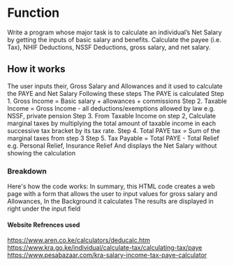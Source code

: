 # Function
Write a program whose major task is to calculate an individual’s Net Salary by getting the inputs of basic salary and benefits. Calculate the payee (i.e. Tax), NHIF Deductions, NSSF Deductions, gross salary, and net salary. 
## How it works 
The user inputs their, Gross Salary and Allowances and it used to calculate the PAYE and Net Salary
Following these steps The PAYE is calculated
Step 1. Gross Income = Basic salary + allowances + commissions
Step 2. Taxable Income = Gross Income - all deductions/exemptions allowed by law e.g. NSSF, private pension
Step 3. From Taxable Income on step 2, Calculate marginal taxes by multiplying the total amount of taxable income in each successive tax bracket by its tax rate.
Step 4. Total PAYE tax = Sum of the marginal taxes from step 3
Step 5. Tax Payable = Total PAYE - Total Relief e.g. Personal Relief, Insurance Relief
And displays the Net Salary without showing the calculation
### Breakdown
  Here's how the code works:
In summary, this HTML code creates a web page with a form that allows the user to input values for gross salary and Allowances, In the Background it calculates The results are displayed in right under the input field 
#### Website Refrences used
https://www.aren.co.ke/calculators/deducalc.htm
https://www.kra.go.ke/individual/calculate-tax/calculating-tax/paye
https://www.pesabazaar.com/kra-salary-income-tax-paye-calculator
